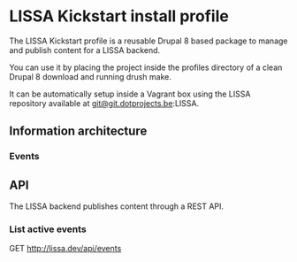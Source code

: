 # LISSA Kickstart install profile

The LISSA Kickstart profile is a reusable Drupal 8 based package to manage and
publish content for a LISSA backend.

You can use it by placing the project inside the profiles directory of a clean
Drupal 8 download and running drush make.

It can be automatically setup inside a Vagrant box using the LISSA repository
available at git@git.dotprojects.be:LISSA.

## Information architecture

### Events

## API

The LISSA backend publishes content through a REST API.

### List active events

GET http://lissa.dev/api/events
